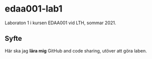 # edaa001-lab1
Laboraton 1 i kursen EDAA001 vid LTH, sommar 2021.

## Syfte
Här ska jag **lära mig** GitHub and code sharing, utöver att göra laben.
